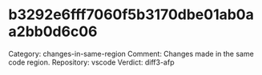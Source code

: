 # b3292e6fff7060f5b3170dbe01ab0aa2bb0d6c06

Category: changes-in-same-region
Comment: Changes made in the same code region.
Repository: vscode
Verdict: diff3-afp